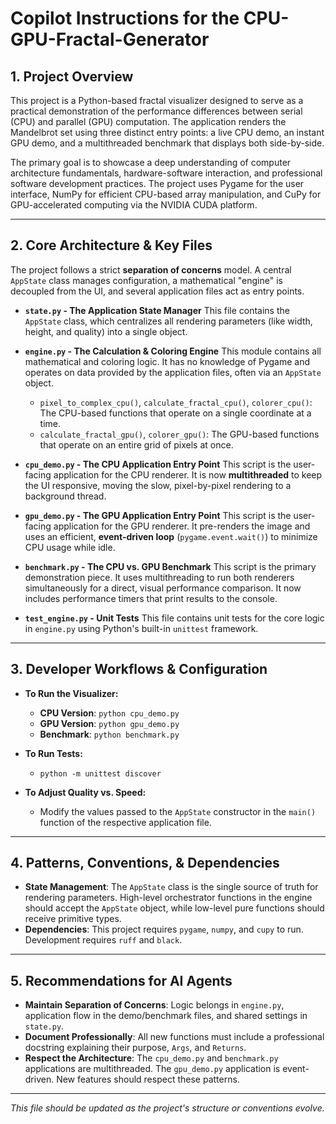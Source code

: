 # Copilot Instructions for the CPU-GPU-Fractal-Generator

## 1. Project Overview

This project is a Python-based fractal visualizer designed to serve as a practical demonstration of the performance differences between serial (CPU) and parallel (GPU) computation. The application renders the Mandelbrot set using three distinct entry points: a live CPU demo, an instant GPU demo, and a multithreaded benchmark that displays both side-by-side.

The primary goal is to showcase a deep understanding of computer architecture fundamentals, hardware-software interaction, and professional software development practices. The project uses Pygame for the user interface, NumPy for efficient CPU-based array manipulation, and CuPy for GPU-accelerated computing via the NVIDIA CUDA platform.

---

## 2. Core Architecture & Key Files

The project follows a strict **separation of concerns** model. A central `AppState` class manages configuration, a mathematical "engine" is decoupled from the UI, and several application files act as entry points.

* **`state.py` - The Application State Manager**
    This file contains the `AppState` class, which centralizes all rendering parameters (like width, height, and quality) into a single object.

* **`engine.py` - The Calculation & Coloring Engine**
    This module contains all mathematical and coloring logic. It has no knowledge of Pygame and operates on data provided by the application files, often via an `AppState` object.
    * `pixel_to_complex_cpu()`, `calculate_fractal_cpu()`, `colorer_cpu()`: The CPU-based functions that operate on a single coordinate at a time.
    * `calculate_fractal_gpu()`, `colorer_gpu()`: The GPU-based functions that operate on an entire grid of pixels at once.

* **`cpu_demo.py` - The CPU Application Entry Point**
    This script is the user-facing application for the CPU renderer. It is now **multithreaded** to keep the UI responsive, moving the slow, pixel-by-pixel rendering to a background thread.

* **`gpu_demo.py` - The GPU Application Entry Point**
    This script is the user-facing application for the GPU renderer. It pre-renders the image and uses an efficient, **event-driven loop** (`pygame.event.wait()`) to minimize CPU usage while idle.

* **`benchmark.py` - The CPU vs. GPU Benchmark**
    This script is the primary demonstration piece. It uses multithreading to run both renderers simultaneously for a direct, visual performance comparison. It now includes performance timers that print results to the console.

* **`test_engine.py` - Unit Tests**
    This file contains unit tests for the core logic in `engine.py` using Python's built-in `unittest` framework.

---

## 3. Developer Workflows & Configuration

* **To Run the Visualizer:**
    * **CPU Version**: `python cpu_demo.py`
    * **GPU Version**: `python gpu_demo.py`
    * **Benchmark**: `python benchmark.py`

* **To Run Tests:**
    * `python -m unittest discover`

* **To Adjust Quality vs. Speed:**
    * Modify the values passed to the `AppState` constructor in the `main()` function of the respective application file.

---

## 4. Patterns, Conventions, & Dependencies

* **State Management**: The `AppState` class is the single source of truth for rendering parameters. High-level orchestrator functions in the engine should accept the `AppState` object, while low-level pure functions should receive primitive types.
* **Dependencies**: This project requires `pygame`, `numpy`, and `cupy` to run. Development requires `ruff` and `black`.

---

## 5. Recommendations for AI Agents

* **Maintain Separation of Concerns**: Logic belongs in `engine.py`, application flow in the demo/benchmark files, and shared settings in `state.py`.
* **Document Professionally**: All new functions must include a professional docstring explaining their purpose, `Args`, and `Returns`.
* **Respect the Architecture**: The `cpu_demo.py` and `benchmark.py` applications are multithreaded. The `gpu_demo.py` application is event-driven. New features should respect these patterns.

---
*This file should be updated as the project's structure or conventions evolve.*